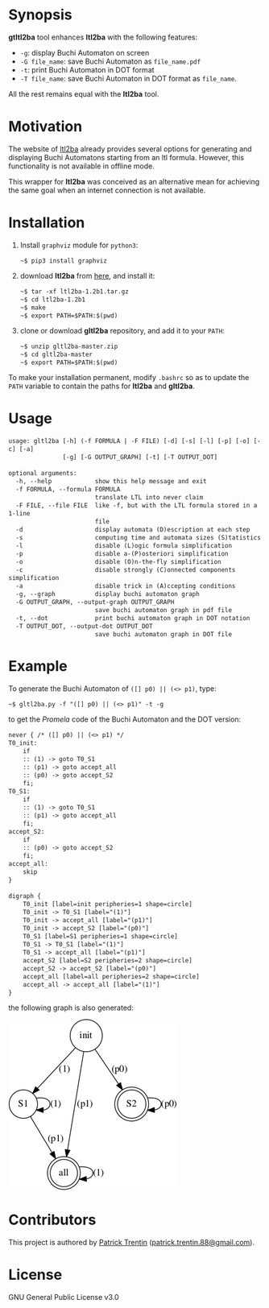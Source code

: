 # Synopsis

**gtltl2ba** tool enhances **ltl2ba** with the following features:

- `-g`: display Buchi Automaton on screen
- `-G file_name`: save Buchi Automaton as `file_name.pdf`
- `-t`: print Buchi Automaton in DOT format
- `-T file_name`: save Buchi Automaton in DOT format as `file_name`.

All the rest remains equal with the **ltl2ba** tool.

# Motivation

The website of [ltl2ba](http://www.lsv.fr/~gastin/ltl2ba/index.php) already provides several options for generating and displaying Buchi Automatons starting from an ltl formula. However, this functionality is not available in offline mode.

This wrapper for **ltl2ba** was conceived as an alternative mean for achieving the same goal when an internet connection is not available.

# Installation

1. Install `graphviz` module for `python3`:

       ~$ pip3 install graphviz

2. download **ltl2ba** from [here](http://www.lsv.fr/~gastin/ltl2ba/download.php), and
   install it:
   
       ~$ tar -xf ltl2ba-1.2b1.tar.gz
       ~$ cd ltl2ba-1.2b1
       ~$ make
       ~$ export PATH=$PATH:$(pwd)

3. clone or download **gltl2ba** repository, and add it to your `PATH`:

       ~$ unzip gltl2ba-master.zip
       ~$ cd gltl2ba-master
       ~$ export PATH=$PATH:$(pwd)
    
To make your installation permanent, modify `.bashrc` so as to update the `PATH` variable
to contain the paths for **ltl2ba** and **gltl2ba**.

# Usage

    usage: gltl2ba [-h] (-f FORMULA | -F FILE) [-d] [-s] [-l] [-p] [-o] [-c] [-a]
                   [-g] [-G OUTPUT_GRAPH] [-t] [-T OUTPUT_DOT]
    
    optional arguments:
      -h, --help            show this help message and exit
      -f FORMULA, --formula FORMULA
                            translate LTL into never claim
      -F FILE, --file FILE  like -f, but with the LTL formula stored in a 1-line
                            file
      -d                    display automata (D)escription at each step
      -s                    computing time and automata sizes (S)tatistics
      -l                    disable (L)ogic formula simplification
      -p                    disable a-(P)osteriori simplification
      -o                    disable (O)n-the-fly simplification
      -c                    disable strongly (C)onnected components simplification
      -a                    disable trick in (A)ccepting conditions
      -g, --graph           display buchi automaton graph
      -G OUTPUT_GRAPH, --output-graph OUTPUT_GRAPH
                            save buchi automaton graph in pdf file
      -t, --dot             print buchi automaton graph in DOT notation
      -T OUTPUT_DOT, --output-dot OUTPUT_DOT
                            save buchi automaton graph in DOT file

# Example

To generate the Buchi Automaton of `([] p0) || (<> p1)`, type:

    ~$ gltl2ba.py -f "([] p0) || (<> p1)" -t -g

to get the *Promela* code of the Buchi Automaton and the DOT version:

    never { /* ([] p0) || (<> p1) */
    T0_init:
    	if
    	:: (1) -> goto T0_S1
    	:: (p1) -> goto accept_all
    	:: (p0) -> goto accept_S2
    	fi;
    T0_S1:
    	if
    	:: (1) -> goto T0_S1
    	:: (p1) -> goto accept_all
    	fi;
    accept_S2:
    	if
    	:: (p0) -> goto accept_S2
    	fi;
    accept_all:
    	skip
    }
    
    digraph {
    	T0_init [label=init peripheries=1 shape=circle]
    	T0_init -> T0_S1 [label="(1)"]
    	T0_init -> accept_all [label="(p1)"]
    	T0_init -> accept_S2 [label="(p0)"]
    	T0_S1 [label=S1 peripheries=1 shape=circle]
    	T0_S1 -> T0_S1 [label="(1)"]
    	T0_S1 -> accept_all [label="(p1)"]
    	accept_S2 [label=S2 peripheries=2 shape=circle]
    	accept_S2 -> accept_S2 [label="(p0)"]
    	accept_all [label=all peripheries=2 shape=circle]
    	accept_all -> accept_all [label="(1)"]
    }

the following graph is also generated:

![alt text](https://github.com/PatrickTrentin88/gltl2ba/blob/master/examples/example.png)

# Contributors

This project is authored by [Patrick Trentin](www.patricktrentin.com) (<patrick.trentin.88@gmail.com>).

# License

GNU General Public License v3.0
